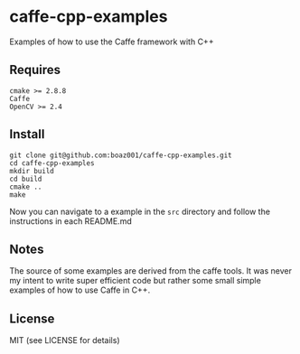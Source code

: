 # caffe-cpp-examples
Examples of how to use the Caffe framework with C++

## Requires
    cmake >= 2.8.8
    Caffe
    OpenCV >= 2.4

## Install
    git clone git@github.com:boaz001/caffe-cpp-examples.git
    cd caffe-cpp-examples
    mkdir build
    cd build
    cmake ..
    make

Now you can navigate to a example in the ```src``` directory and follow the instructions in each README.md

## Notes
The source of some examples are derived from the caffe tools.
It was never my intent to write super efficient code but rather some small simple examples of how to use Caffe in C++.

## License
MIT (see LICENSE for details)
